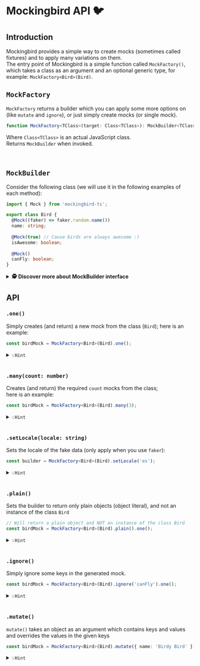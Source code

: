 # Mockingbird API 🐦

## Introduction
Mockingbird provides a simple way to create mocks (sometimes called fixtures)
and to apply many variations on them. \
The entry point of Mockingbird is a simple function called `MockFactory()`, which takes 
a class as an argument and an optional generic type, for example: `MockFactory<Bird>(Bird)`.

## `MockFactory`

`MockFactory` returns a builder which you can apply some more options on (like `mutate` and `ignore`),
or just simply create mocks (or single mock).

```typescript
function MockFactory<TClass>(target: Class<TClass>): MockBuilder<TClass>;
```

Where `Class<TClass>` is an actual JavaScript class. \
Returns `MockBuilder` when invoked.

<br>

## `MockBuilder`

Consider the following class (we will use it in the following examples of each method):

```typescript
import { Mock } from 'mockingbird-ts'; 

export class Bird {
  @Mock((faker) => faker.random.name())
  name: string;
  
  @Mock(true) // Cause birds are always awesome :)
  isAwesome: boolean;
  
  @Mock()
  canFly: boolean;
}
```

<details><summary><b>🕵️‍ Discover more about MockBuilder interface</b></summary><p>

```typescript
export interface MockBuilder<TClass = any> {
  setLocale(locale: string): this;
  plain(): this;
  mutate(overrides: OverrideKeys<TClass>): Omit<MockBuilder<TClass>, 'mutate'>;
  ignore(...keys: IgnoreKeys<TClass>): this;
  one(): TClass;
  many(count: number): TClass[];
}
```
</p></details>


## API

### `.one()`
Simply creates (and return) a new mock from the class (`Bird`); here is an example:

```typescript
const birdMock = MockFactory<Bird>(Bird).one();
```

<details><summary><code>💡Hint</code></summary><p>

```
This method can not be chained,
it just return an mock which is an instance of the class Bird
```
</p></details>

<br />

### `.many(count: number)`
Creates (and return) the required `count` mocks from the class; \
here is an example:

```typescript
const birdMock = MockFactory<Bird>(Bird).many(3);
```

<details><summary><code>💡Hint</code></summary><p>

```
The .one() method can not be chained,
it just return an instance of the class
```
</p></details>

<br />

### `.setLocale(locale: string)`
Sets the locale of the fake data (only apply when you use `faker`):

```typescript
const builder = MockFactory<Bird>(Bird).setLocale('es');
```

<details><summary><code>💡Hint</code></summary><p>

```
The method is relevant only when using faker in the @Mock() decorator 
e.g. @Mock((faker) => faker.name.firstName())
```

```typescript
export class Bird {
  @Mock((faker) => faker.random.name())
  name: string;
}

const bird = MockFactory<Bird>(Bird).setLocale('es').one();
```

```
bird.name will be translated into Spanish
```

</p></details>

<br />

### `.plain()`

Sets the builder to return only plain objects (object literal),
and not an instance of the class `Bird`

```typescript
// Will return a plain object and NOT an instance of the class Bird
const birdMock = MockFactory<Bird>(Bird).plain().one();
```

<details><summary><code>💡Hint</code></summary><p>

```
Calling .one() and .many() will return an actual instance of the class (Bird).
When using .plain() you will get an object which is instance of Object
```

```
Using .plain() with .many() will convery all the objects in the array
into plain objects
```
</p></details>

<br />

### `.ignore()`
Simply ignore some keys in the generated mock.

```typescript
const birdMock = MockFactory<Bird>(Bird).ignore('canFly').one();
```

<details><summary><code>💡Hint</code></summary><p>

```
.ignore() takes as many arguments as you want as long as they are strings
and they are part of the class properties

Bird class has 3 properties: 'name', 'isAwesome' and 'canFly';
In the example above will get a mock without the property 'canFly'.
```
</p></details>

<br />

### `.mutate()`

`mutate()` takes an object as an argument which contains keys and values \
and overrides the values in the given keys

```typescript
const birdMock = MockFactory<Bird>(Bird).mutate({ name: 'Birdy Bird' }).one();
```

<details><summary><code>💡Hint</code></summary><p>

Here is a detailed example:

```typescript
const builder = MockFactory<Bird>(Bird).mutate({ name: 'Birdy Bird' });

const oneBird = builder.one();
const manyBirds = builder.many(3);
```

```
oneBird variable is a mock where the value at the property name always equals to 'Birdy Bird'
assert.equal(oneBird.name, 'Birdy Bird') (always true)

When using in array of mocks, all of the objects will contain the new value
at the same property
```
</p></details>